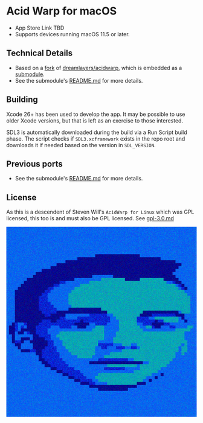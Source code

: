 # Acid Warp for macOS

- App Store Link TBD
- Supports devices running macOS 11.5 or later.

## Technical Details
- Based on a [fork](https://github.com/Dermochelys/acidwarp) of [dreamlayers/acidwarp](https://github.com/dreamlayers/acidwarp), which is embedded as a [submodule](acidwarp/acidwarp).
- See the submodule's [README.md](https://github.com/Dermochelys/acidwarp) for more details.

## Building

Xcode 26+ has been used to develop the app.  It may be possible to use older Xcode versions, but that is left as an exercise to those interested.

SDL3 is automatically downloaded during the build via a Run Script build phase. The script checks if `SDL3.xcframework` exists in the repo root and downloads it if needed based on the version in `SDL_VERSION`.

## Previous ports
- See the submodule's [README.md](https://github.com/Dermochelys/acidwarp) for more details.

## License

As this is a descendent of Steven Will's `AcidWarp for Linux` which was GPL licensed, this too
is and must also be GPL licensed.  See [gpl-3.0.md](gpl-3.0.md)

![Acid Warp logo](acidwarp/Assets.xcassets/AppIcon.appiconset/icon-512.png)
